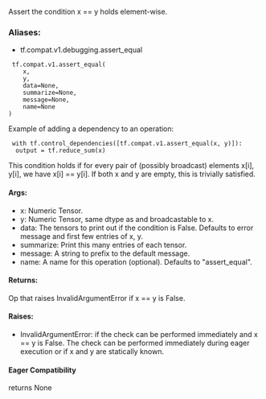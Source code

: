 Assert the condition x == y holds element-wise.
### Aliases:
- tf.compat.v1.debugging.assert_equal

```
 tf.compat.v1.assert_equal(
    x,
    y,
    data=None,
    summarize=None,
    message=None,
    name=None
)
```
Example of adding a dependency to an operation:

```
 with tf.control_dependencies([tf.compat.v1.assert_equal(x, y)]):
  output = tf.reduce_sum(x)
```
This condition holds if for every pair of (possibly broadcast) elements x[i], y[i], we have x[i] == y[i]. If both x and y are empty, this is trivially satisfied.
#### Args:
- x: Numeric Tensor.
- y: Numeric Tensor, same dtype as and broadcastable to x.
- data: The tensors to print out if the condition is False. Defaults to error message and first few entries of x, y.
- summarize: Print this many entries of each tensor.
- message: A string to prefix to the default message.
- name: A name for this operation (optional). Defaults to "assert_equal".
#### Returns:
Op that raises InvalidArgumentError if x == y is False.
#### Raises:
- InvalidArgumentError: if the check can be performed immediately and x == y is False. The check can be performed immediately during eager execution or if x and y are statically known.
#### Eager Compatibility
returns None
